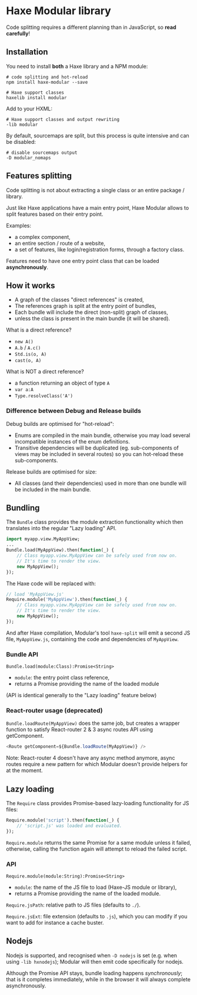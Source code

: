 
# Haxe Modular library

Code splitting requires a different planning than in JavaScript, so **read carefully**!

## Installation

You need to install **both** a Haxe library and a NPM module:

	# code splitting and hot-reload
	npm install haxe-modular --save

	# Haxe support classes
	haxelib install modular

Add to your HXML:

	# Haxe support classes and output rewriting
	-lib modular

By default, sourcemaps are split, but this process is quite intensive and can be disabled:

	# disable sourcemaps output
	-D modular_nomaps


## Features splitting

Code splitting is not about extracting a single class or an entire package / library.

Just like Haxe applications have a main entry point, Haxe Modular allows to split
features based on their entry point.

Examples:

- a complex component,
- an entire section / route of a website,
- a set of features, like login/registration forms, through a factory class.

Features need to have one entry point class that can be loaded **asynchronously**.

## How it works

- A graph of the classes "direct references" is created,
- The references graph is split at the entry point of bundles,
- Each bundle will include the direct (non-split) graph of classes,
- unless the class is present in the main bundle (it will be shared).

What is a direct reference?

- `new A()`
- `A.b` / `A.c()`
- `Std.is(o, A)`
- `cast(o, A)`

What is NOT a direct reference?

- a function returning an object of type `A`
- `var a:A`
- `Type.resolveClass('A')`

### Difference between Debug and Release builds

Debug builds are optimised for "hot-reload":

- Enums are compiled in the main bundle, otherwise you may load several incompatible
  instances of the enum definitions.
- Transitive dependencies will be duplicated (eg. sub-components of views may be
  included in several routes) so you can hot-reload these sub-components.

Release builds are optimised for size:

- All classes (and their dependencies) used in more than one bundle will be included
  in the main bundle.

## Bundling

The `Bundle` class provides the module extraction functionality which then translates into
the regular "Lazy loading" API.

```haxe
import myapp.view.MyAppView;
...
Bundle.load(MyAppView).then(function(_) {
	// Class myapp.view.MyAppView can be safely used from now on.
	// It's time to render the view.
	new MyAppView();
});
```

The Haxe code will be replaced with:
```haxe
// load 'MyAppView.js'
Require.module('MyAppView').then(function(_) {
	// Class myapp.view.MyAppView can be safely used from now on.
	// It's time to render the view.
	new MyAppView();
});
```

And after Haxe compilation, Modular's tool `haxe-split` will emit a second JS
file, `MyAppView.js`, containing the code and dependencies of `MyAppView`.

### Bundle API

`Bundle.load(module:Class):Promise<String>`

- `module`: the entry point class reference,
- returns a Promise providing the name of the loaded module

(API is identical generally to the "Lazy loading" feature below)

### React-router usage (deprecated)

`Bundle.loadRoute(MyAppView)` does the same job, but creates a wrapper function to satisfy
React-router 2 & 3 async routes API using getComponent.

```js
<Route getComponent=${Bundle.loadRoute(MyAppView)} />
```

Note: React-router 4 doesn't have any async method anymore, async routes require a new
pattern for which Modular doesn't provide helpers for at the moment.


## Lazy loading

The `Require` class provides Promise-based lazy-loading functionality for JS files:

```haxe
Require.module('script').then(function(_) {
	// 'script.js' was loaded and evaluated.
});
```

`Require.module` returns the same Promise for a same module unless it failed,
otherwise, calling the function again will attempt to reload the failed script.

### API

`Require.module(module:String):Promise<String>`

- `module`: the name of the JS file to load (Haxe-JS module or library),
- returns a Promise providing the name of the loaded module.

`Require.jsPath`: relative path to JS files (defaults to `./`).

`Require.jsExt`: file extension (defaults to `.js`), which you can modify
if you want to add for instance a cache buster.

## Nodejs

Nodejs is supported, and recognised when `-D nodejs` is set (e.g. when using
`-lib hxnodejs`); Modular will then emit code specifically for nodejs.

Although the Promise API stays, bundle loading happens *synchronously*; that is it
completes immediately, while in the browser it will always complete asynchronously.

